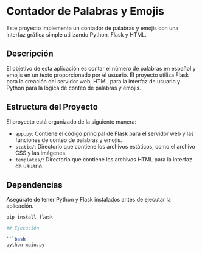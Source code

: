 # Contador de Palabras y Emojis

Este proyecto implementa un contador de palabras y emojis con una interfaz gráfica simple utilizando Python, Flask y HTML.

## Descripción

El objetivo de esta aplicación es contar el número de palabras en español y emojis en un texto proporcionado por el usuario. El proyecto utiliza Flask para la creación del servidor web, HTML para la interfaz de usuario y Python para la lógica de conteo de palabras y emojis.

## Estructura del Proyecto

El proyecto está organizado de la siguiente manera:

- `app.py`: Contiene el código principal de Flask para el servidor web y las funciones de conteo de palabras y emojis.
- `static/`: Directorio que contiene los archivos estáticos, como el archivo CSS y las imágenes.
- `templates/`: Directorio que contiene los archivos HTML para la interfaz de usuario.

## Dependencias

Asegúrate de tener Python y Flask instalados antes de ejecutar la aplicación.

```bash
pip install flask

## Ejecución

```bash
python main.py
